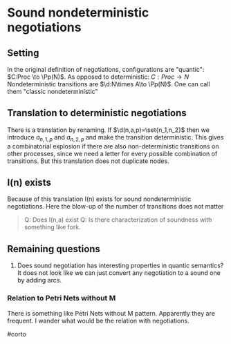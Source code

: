 # Sound nondeterministic negotiations



## Setting
In the original definition of negotiations, configurations are "quantic":
$C:Proc \to \Pp(N)$.
As opposed to deterministic: $C:Proc\to N$
Nondeterministic transitions are $\d:N\times A\to \Pp(N)$.
One can call them "classic nondeterministic"

## Translation to deterministic negotiations
There is a translation by renaming. 
If $\d(n,a,p)=\set{n_1,n_2}$ then we introduce $a_{n,1,p}$ and $a_{n,2,p}$ and
make the transition deterministic.
This gives a combinatorial explosion if there are also non-deterministic
transitions on other processes, since we need a letter for every possible
combination of transitions. 
But this translation does not duplicate nodes.

## I(n) exists
Because of this translation I(n) exists for sound nondeterministic negotiations.
Here the blow-up of the number of transitions does not matter

> Q: Does I(n,a) exist
> Q: Is there characterization of soundness with something like fork.

## Remaining questions
1. Does sound negotiation has interesting properties in quantic semantics?
   It does not look like we can just convert any negotiation to a sound one by
   adding arcs. 

### Relation to Petri Nets without M
There is something like Petri Nets without M pattern. Apparently they are
frequent. I wander what would be the relation with negotiations. 

#corto

